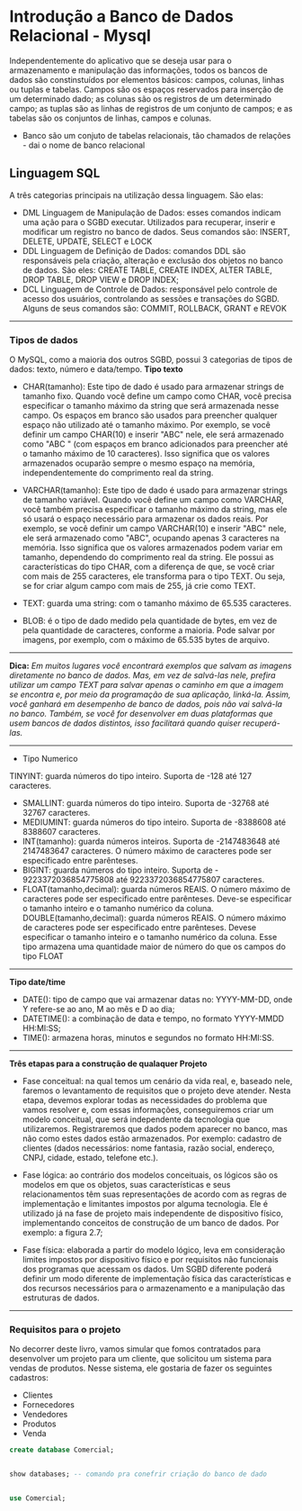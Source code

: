 # Introdução a Banco de Dados Relacional - Mysql

Independentemente do aplicativo que se deseja usar para o armazenamento e manipulação das informações, todos os bancos de dados são constinstuídos por elementos básicos: campos, colunas, linhas ou tuplas e tabelas.
Campos são os espaços reservados para inserção de um determinado dado;
as colunas são os registros de um determinado campo; as tuplas são as linhas de registros de um conjunto de campos; e as tabelas são os conjuntos de linhas, campos e colunas.

* Banco são um conjuto de tabelas relacionais, tão chamados de relações - dai o nome de banco relacional

## Linguagem SQL 
A três categorias principais na utilização dessa linguagem. São elas:
* DML Linguagem de Manipulação de Dados: esses comandos indicam uma ação para o SGBD executar. Utilizados para recuperar, inserir e modificar um registro no banco de dados. Seus comandos são:
INSERT, DELETE, UPDATE, SELECT e LOCK
* DDL Linguagem de Definição de Dados: comandos DDL são responsáveis pela criação, alteração e exclusão dos objetos no banco de dados.
São eles: CREATE TABLE, CREATE INDEX, ALTER TABLE, DROP
TABLE, DROP VIEW e DROP INDEX;
* DCL Linguagem de Controle de Dados: responsável pelo controle de
acesso dos usuários, controlando as sessões e transações do SGBD. Alguns de seus comandos são: COMMIT, ROLLBACK, GRANT e REVOK

---

### Tipos de dados
O MySQL, como a maioria dos outros SGBD, possui 3 categorias de tipos
de dados: texto, número e data/tempo.
**Tipo texto**
* CHAR(tamanho): Este tipo de dado é usado para armazenar strings de tamanho fixo. Quando você define um campo como CHAR, você precisa especificar o tamanho máximo da string que será armazenada nesse campo. Os espaços em branco são usados para preencher qualquer espaço não utilizado até o tamanho máximo. Por exemplo, se você definir um campo CHAR(10) e inserir "ABC" nele, ele será armazenado como "ABC " (com espaços em branco adicionados para preencher até o tamanho máximo de 10 caracteres). Isso significa que os valores armazenados ocuparão sempre o mesmo espaço na memória, independentemente do comprimento real da string.

* VARCHAR(tamanho): Este tipo de dado é usado para armazenar strings de tamanho variável. Quando você define um campo como VARCHAR, você também precisa especificar o tamanho máximo da string, mas ele só usará o espaço necessário para armazenar os dados reais. Por exemplo, se você definir um campo VARCHAR(10) e inserir "ABC" nele, ele será armazenado como "ABC", ocupando apenas 3 caracteres na memória. Isso significa que os valores armazenados podem variar em tamanho, dependendo do comprimento real da string. Ele possui as características do tipo CHAR, com a diferença de que, se você criar com mais de 255 caracteres, ele transforma para o tipo TEXT. Ou seja, se for criar algum campo com mais de 255, já crie como TEXT.

* TEXT: guarda uma string: com o tamanho máximo de 65.535 caracteres.

* BLOB: é o tipo de dado medido pela quantidade de bytes, em vez de
pela quantidade de caracteres, conforme a maioria. Pode salvar por
imagens, por exemplo, com o máximo de 65.535 bytes de arquivo.

---

**Dica:** *Em muitos lugares você encontrará exemplos que salvam as imagens diretamente no banco de dados. Mas, em vez de salvá-las nele, prefira utilizar um campo TEXT para salvar apenas o caminho em que a imagem se encontra e, por meio da programação de sua aplicação, linká-la. Assim, você ganhará em desempenho de banco de dados, pois não vai salvá-la no banco. Também, se você for desenvolver em duas plataformas que usem bancos de dados distintos, isso facilitará quando quiser recuperá-las.*

---

* Tipo Numerico

TINYINT: guarda números do tipo inteiro. Suporta de -128 até 127
caracteres.
* SMALLINT: guarda números do tipo inteiro. Suporta de -32768 até
32767 caracteres.
* MEDIUMINT: guarda números do tipo inteiro. Suporta de -8388608
até 8388607 caracteres.
* INT(tamanho): guarda números inteiros. Suporta de -2147483648 até
2147483647 caracteres. O número máximo de caracteres pode ser especificado entre parênteses.
* BIGINT: guarda números do tipo inteiro. Suporta de -
9223372036854775808 até 9223372036854775807 caracteres.
* FLOAT(tamanho,decimal): guarda números REAIS. O número máximo de caracteres pode ser especificado entre parênteses. Deve-se especificar o tamanho inteiro e o tamanho numérico da coluna.
 DOUBLE(tamanho,decimal): guarda números REAIS. O número
máximo de caracteres pode ser especificado entre parênteses. Devese especificar o tamanho inteiro e o tamanho numérico da coluna. Esse
tipo armazena uma quantidade maior de número do que os campos do
tipo FLOAT

--- 

**Tipo date/time**
* DATE(): tipo de campo que vai armazenar datas no: YYYY-MM-DD,
onde Y refere-se ao ano, M ao mês e D ao dia;
* DATETIME(): a combinação de data e tempo, no formato YYYY-MMDD HH:MI:SS;
* TIME(): armazena horas, minutos e segundos no formato HH:MI:SS.

---

**Três etapas para a construção de qualaquer Projeto** 
* Fase conceitual: na qual temos um cenário da vida real, e, baseado
nele, faremos o levantamento de requisitos que o projeto deve atender.
Nesta etapa, devemos explorar todas as necessidades do problema que
vamos resolver e, com essas informações, conseguiremos criar um modelo conceitual, que será independente da tecnologia que utilizaremos.
Registraremos que dados podem aparecer no banco, mas não como estes dados estão armazenados. Por exemplo: cadastro de clientes (dados necessários: nome fantasia, razão social, endereço, CNPJ, cidade,
estado, telefone etc.).

* Fase lógica: ao contrário dos modelos conceituais, os lógicos são os
modelos em que os objetos, suas características e seus relacionamentos
têm suas representações de acordo com as regras de implementação e
limitantes impostos por alguma tecnologia. Ele é utilizado já na fase de projeto mais independente de dispositivo físico, implementando conceitos de construção de um banco de dados. Por exemplo: a figura 2.7;

* Fase física: elaborada a partir do modelo lógico, leva em consideração
limites impostos por dispositivo físico e por requisitos não funcionais
dos programas que acessam os dados. Um SGBD diferente poderá definir um modo diferente de implementação física das características e
dos recursos necessários para o armazenamento e a manipulação das
estruturas de dados. 








---

















### Requisitos para o projeto
No decorrer deste livro, vamos simular que fomos contratados para desenvolver um projeto para um cliente, que solicitou um sistema para vendas de
produtos. Nesse sistema, ele gostaria de fazer os seguintes cadastros:
* Clientes
* Fornecedores
* Vendedores
* Produtos
* Venda

```sql
create database Comercial;


show databases; -- comando pra conefrir criação do banco de dado


use Comercial;
```
